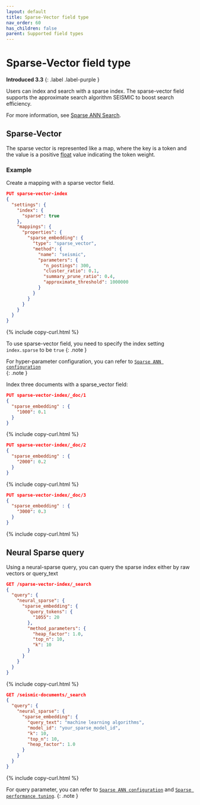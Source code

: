 ```yaml
---
layout: default
title: Sparse-Vector field type
nav_order: 60
has_children: false
parent: Supported field types
---
```


# Sparse-Vector field type
**Introduced 3.3**
{: .label .label-purple }

Users can index and search with a sparse index. The sparse-vector field supports the approximate search algorithm SEISMIC to boost search efficiency.

For more information, see [Sparse ANN Search]({{site.url}}{{site.baseurl}}/vector-search/ai-search/neural-sparse-seismic.md).

## Sparse-Vector

The sparse vector is represented like a map, where the key is a token and the value is a positive [float]({{site.url}}{{site.baseurl}}/opensearch/supported-field-types/numeric/) value indicating the token weight. 

### Example

Create a mapping with a sparse vector field.

```json
PUT sparse-vector-index
{
  "settings": {
    "index": {
      "sparse": true
    },
    "mappings": {
      "properties": {
        "sparse_embedding": {
          "type": "sparse_vector",
          "method": {
            "name": "seismic",
            "parameters": {
              "n_postings": 300,
              "cluster_ratio": 0.1,
              "summary_prune_ratio": 0.4,
              "approximate_threshold": 1000000
            }
          }
        }
      }
    }
  }
}
```
{% include copy-curl.html %}

To use sparse-vector field, you need to specify the index setting `index.sparse` to be `true`
{: .note }

For hyper-parameter configuration, you can refer to [`Sparse ANN configuration`]({{site.url}}{{site.baseurl}}/vector-search/ai-search/neural-sparse-seismic-configuration.md)  
{: .note }

Index three documents with a sparse_vector field:

```json
PUT sparse-vector-index/_doc/1
{
  "sparse_embedding" : {
    "1000": 0.1
  }
}
```
{% include copy-curl.html %}

```json
PUT sparse-vector-index/_doc/2
{
  "sparse_embedding" : {
    "2000": 0.2
  }
}
```
{% include copy-curl.html %}

```json
PUT sparse-vector-index/_doc/3
{
  "sparse_embedding" : {
    "3000": 0.3
  }
}
```
{% include copy-curl.html %}

## Neural Sparse query

Using a neural-sparse query, you can query the sparse index either by raw vectors or query_text

```json
GET /sparse-vector-index/_search
{
  "query": {
    "neural_sparse": {
      "sparse_embedding": {
        "query_tokens": {
          "1055": 20
        },
        "method_parameters": {
          "heap_factor": 1.0,
          "top_n": 10,
          "k": 10
        }
      }
    }
  }
}
```
{% include copy-curl.html %}

```json
GET /seismic-documents/_search
{
  "query": {
    "neural_sparse": {
      "sparse_embedding": {
        "query_text": "machine learning algorithms",
        "model_id": "your_sparse_model_id",
        "k": 10,
        "top_n": 10,
        "heap_factor": 1.0
      }
    }
  }
}
```
{% include copy-curl.html %}

For query parameter, you can refer to [`Sparse ANN configuration`]({{site.url}}{{site.baseurl}}/vector-search/ai-search/neural-sparse-seismic-configuration.md) and [`Sparse performance tuning`]({{site.url}}{{site.baseurl}}/vector-search/performance-tuning-sparse.md). 
{: .note }

